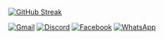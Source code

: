[![GitHub Streak](http://github-readme-streak-stats.herokuapp.com?user=fahrilmth&theme=dark&background=1A1B27)](https://git.io/streak-stats)

[![Gmail](https://img.shields.io/badge/Gmail-D14836?style=for-the-badge&logo=gmail&logoColor=white)](mailto:fahril16093@gmail.com)
[![Discord](https://img.shields.io/badge/-Discord-7289da?style=for-the-badge&logo=discord&logoColor=white)](https://discord.com/users/352744397307117568)
[![Facebook](https://img.shields.io/badge/Facebook-%231877F2.svg?style=for-the-badge&logo=Facebook&logoColor=white)](https://web.facebook.com/fahril005)
[![WhatsApp](https://img.shields.io/badge/WhatsApp-25D366?style=for-the-badge&logo=whatsapp&logoColor=white)](https://wa.me/6289601485849)



